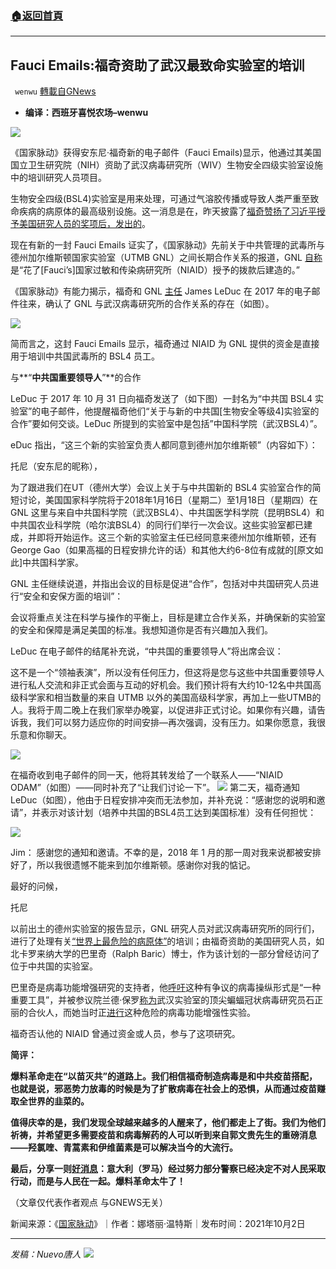 ###  [:house:返回首頁](https://github.com/ourhimalayas/txt)
---


## Fauci Emails:福奇资助了武汉最致命实验室的培训
` wenwu` [轉載自GNews](https://gnews.org/zh-hans/1571280/)

- **编译：西班牙喜悦农场–wenwu**


![](https://assets.gnews.org/wp-content/uploads/2021/10/004.jpg)

《国家脉动》获得安东尼·福奇新的电子邮件（Fauci Emails)显示，他通过其美国国立卫生研究院（NIH）资助了武汉病毒研究所（WIV）生物安全四级实验室设施中的培训研究人员项目。

生物安全四级(BSL4)实验室是用来处理，可通过气溶胶传播或导致人类严重至致命疾病的病原体的最高级别设施。这一消息是在，昨天披露了[福奇赞扬了习近平授予美国研究人员的奖项后，发出的](https://thenationalpulse.com/exclusive/foiad-fauci-emails-reveal-congratulating-researchers-earning-ccp-awards/)。

现在有新的一封 Fauci Emails 证实了，《国家脉动》先前关于中共管理的武毒所与德州加尔维斯顿国家实验室（UTMB GNL）之间长期合作关系的报道，GNL [自称](https://www.niaid.nih.gov/research/university-texas-national-biocontainment-laboratory)是“花了[Fauci’s]国家过敏和传染病研究所（NIAID）授予的拨款后建造的。”

《国家脉动》有能力揭示，福奇和 GNL [主任](https://microbiology.utmb.edu/faculty/james-leduc-phd) James LeDuc 在 2017 年的电子邮件往来，确认了 GNL 与武汉病毒研究所的合作关系的存在（如图）。

![](https://assets.gnews.org/wp-content/uploads/2021/10/005.jpg)

简而言之，这封 Fauci Emails 显示，福奇通过 NIAID 为 GNL 提供的资金是直接用于培训中共国武毒所的 BSL4 员工。

与**“**中共国重要领导人**”**的合作

LeDuc 于 2017 年 10 月 31 日向福奇发送了（如下图）一封名为“中共国 BSL4 实验室”的电子邮件，他提醒福奇他们“关于与新的中共国[生物安全等级4]实验室的合作”要如何交谈。LeDuc 所提到的实验室中是包括”中国科学院（武汉BSL4）”。

eDuc 指出，“这三个新的实验室负责人都同意到德州加尔维斯顿”（内容如下）：

托尼（安东尼的昵称），

为了跟进我们在UT（德州大学）会议上关于与中共国新的 BSL4 实验室合作的简短讨论，美国国家科学院将于2018年1月16日（星期二）至1月18日（星期四）在 GNL 这里与来自中共国科学院（武汉BSL4）、中共国医学科学院（昆明BSL4）和中共国农业科学院（哈尔滨BSL4）的同行们举行一次会议。这些实验室都已建成，并即将开始运作。这三个新的实验室主任已经同意来德州加尔维斯顿，还有 George Gao（如果高福的日程安排允许的话）和其他大约6-8位有成就的[原文如此]中共国科学家。

GNL 主任继续说道，并指出会议的目标是促进“合作”，包括对中共国研究人员进行“安全和安保方面的培训”：

会议将重点关注在科学与操作的平衡上，目标是建立合作关系，并确保新的实验室的安全和保障是满足美国的标准。我想知道你是否有兴趣加入我们。

LeDuc 在电子邮件的结尾补充说，“中共国的重要领导人”将出席会议：

这不是一个“领袖表演”，所以没有任何压力，但这将是您与这些中共国重要领导人进行私人交流和非正式会面与互动的好机会。我们预计将有大约10-12名中共国高级科学家和相当数量的来自 UTMB 以外的美国高级科学家，再加上一些UTMB的人。我将于周二晚上在我们家举办晚宴，以促进非正式讨论。如果你有兴趣，请告诉我，我们可以努力适应你的时间安排—再次强调，没有压力。如果你愿意，我很乐意和你聊天。

![](https://assets.gnews.org/wp-content/uploads/2021/10/001-6.jpg)

在福奇收到电子邮件的同一天，他将其转发给了一个联系人——“NIAID ODAM”（如图）——同时补充了“让我们讨论一下”。
![](https://assets.gnews.org/wp-content/uploads/2021/10/002-3.jpg)
第二天，福奇通知 LeDuc（如图），他由于日程安排冲突而无法参加，并补充说：“感谢您的说明和邀请”，并表示对该计划（培养中共国的BSL4员工达到美国标准）没有任何担忧：

![](https://assets.gnews.org/wp-content/uploads/2021/10/003-1.jpg)

Jim：
感谢您的通知和邀请。不幸的是，2018 年 1 月的那一周对我来说都被安排好了，所以我很遗憾不能来到加尔维斯顿。感谢你对我的惦记。

最好的问候，

托尼

以前出土的德州实验室的报告显示，GNL 研究人员对武汉病毒研究所的同行们，进行了处理有关[“世界上最危险的病原体”](https://thenationalpulse.com/exclusive/fauci-funded-lab-trained-wuhan-bsl-4-researchers/)的培训；由福奇资助的美国研究人员，如北卡罗来纳大学的巴里奇（Ralph Baric）博士，作为该计划的一部分曾经访问了位于中共国的实验室。

巴里奇是病毒功能增强研究的支持者，他[呼吁](https://thenationalpulse.com/breaking/wuhan-lab-partner-scheming-on-pandemic-profits/)这种有争议的病毒操纵形式是“一种重要工具”，并被参议院兰德·保罗[称为](https://thenationalpulse.com/exclusive/peter-daszak-defends-wuhan-baric-gof-research/)武汉实验室的顶尖蝙蝠冠状病毒研究员石正丽的合伙人，而她当时正[进行](https://thenationalpulse.com/breaking/fauci-funded-baric-attended-chinese-gof-conference/)这种危险的病毒功能增强性实验。

福奇否认他的 NIAID 曾通过资金或人员，参与了这项研究。

**简评：**

**爆料革命走在“以苗灭共”的道路上。我们相信福奇制造病毒是和中共疫苗搭配，也就是说，邪恶势力放毒的时候是为了扩散病毒在社会上的恐惧，从而通过疫苗赚取全世界的韭菜的。**

**值得庆幸的是，我们发现全球越来越多的人醒来了，他们都走上了街。我们为他们祈祷，并希望更多需要疫苗和病毒解药的人可以听到来自郭文贵先生的重磅消息——羟氯喹、青蒿素和伊维菌素是可以解决当今的大流行。**

**最后，分享一则[好消息](https://gettr.com/post/pcxcf977d0)：意大利（罗马）经过努力部分警察已经决定不对人民采取行动，而是与人民在一起。爆料革命太牛了！**

（文章仅代表作者观点 与GNEWS无关）

新闻来源：《[国家脉动](https://thenationalpulse.com/exclusive/foia-fauci-emails-reveal-galveston-lab-training-wuhan/)》｜作者：娜塔丽·温特斯｜发布时间：2021年10月2日

* * *

*发稿：Nuevo唐人*
![](https://assets.gnews.org/wp-content/uploads/2021/10/GNEWS_CH.-1.jpeg)
